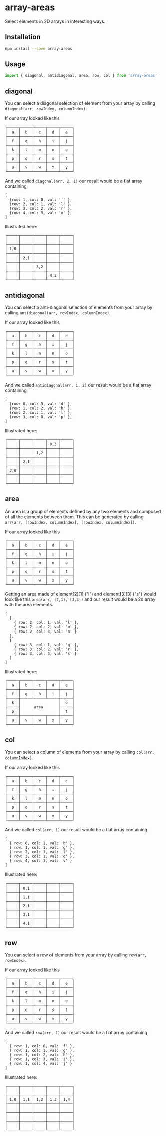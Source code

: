 # array-areas

Select elements in 2D arrays in interesting ways.

## Installation

```sh
npm install --save array-areas
```

## Usage

```js
import { diagonal, antidiagonal, area, row, col } from 'array-areas'
```

## diagonal

You can select a diagonal selection of element from your array by calling
`diagonal(arr, rowIndex, columnIndex)`.

If our array looked like this

```
┌─────┬─────┬─────┬─────┬─────┐
│  a  │  b  │  c  │  d  │  e  │
├─────┼─────┼─────┼─────┼─────┤
│  f  │  g  │  h  │  i  │  j  │
├─────┼─────┼─────┼─────┼─────┤
│  k  │  l  │  m  │  n  │  o  │
├─────┼─────┼─────┼─────┼─────┤
│  p  │  q  │  r  │  s  │  t  │
├─────┼─────┼─────┼─────┼─────┤
│  u  │  v  │  w  │  x  │  y  │
└─────┴─────┴─────┴─────┴─────┘
```

And we called `diagonal(arr, 2, 1)` our result would be a flat array containing

```
[
  {row: 1, col: 0, val: 'f' },
  {row: 2, col: 1, val: 'l' },
  {row: 3, col: 2, val: 'r' },
  {row: 4, col: 3, val: 'x' },
]
```

Illustrated here:

```
┌─────┬─────┬─────┬─────┬─────┐
│     │     │     │     │     │
├─────┼─────┼─────┼─────┼─────┤
│ 1,0 │     │     │     │     │
├─────┼─────┼─────┼─────┼─────┤
│     │ 2,1 │     │     │     │
├─────┼─────┼─────┼─────┼─────┤
│     │     │ 3,2 │     │     │
├─────┼─────┼─────┼─────┼─────┤
│     │     │     │ 4,3 │     │
└─────┴─────┴─────┴─────┴─────┘
```

## antidiagonal

You can select a anti-diagonal selection of elements from your array by calling
`antidiagonal(arr, rowIndex, columnIndex)`.

If our array looked like this

```
┌─────┬─────┬─────┬─────┬─────┐
│  a  │  b  │  c  │  d  │  e  │
├─────┼─────┼─────┼─────┼─────┤
│  f  │  g  │  h  │  i  │  j  │
├─────┼─────┼─────┼─────┼─────┤
│  k  │  l  │  m  │  n  │  o  │
├─────┼─────┼─────┼─────┼─────┤
│  p  │  q  │  r  │  s  │  t  │
├─────┼─────┼─────┼─────┼─────┤
│  u  │  v  │  w  │  x  │  y  │
└─────┴─────┴─────┴─────┴─────┘
```

And we called `antidiagonal(arr, 1, 2)` our result would be a flat array containing

```
[
  {row: 0, col: 3, val: 'd' },
  {row: 1, col: 2, val: 'h' },
  {row: 2, col: 1, val: 'l' },
  {row: 3, col: 0, val: 'p' },
]
```

Illustrated here:

```
┌─────┬─────┬─────┬─────┬─────┐
│     │     │     │ 0,3 │     │
├─────┼─────┼─────┼─────┼─────┤
│     │     │ 1,2 │     │     │
├─────┼─────┼─────┼─────┼─────┤
│     │ 2,1 │     │     │     │
├─────┼─────┼─────┼─────┼─────┤
│ 3,0 │     │     │     │     │
├─────┼─────┼─────┼─────┼─────┤
│     │     │     │     │     │
└─────┴─────┴─────┴─────┴─────┘
```

## area

An area is a group of elements defined by any two elements and composed of all the
elements between them. This can be generated by calling `arr(arr, [rowIndex, columnIndex], [rowIndex, columnIndex])`.

If our array looked like this

```
┌─────┬─────┬─────┬─────┬─────┐
│  a  │  b  │  c  │  d  │  e  │
├─────┼─────┼─────┼─────┼─────┤
│  f  │  g  │  h  │  i  │  j  │
├─────┼─────┼─────┼─────┼─────┤
│  k  │  l  │  m  │  n  │  o  │
├─────┼─────┼─────┼─────┼─────┤
│  p  │  q  │  r  │  s  │  t  │
├─────┼─────┼─────┼─────┼─────┤
│  u  │  v  │  w  │  x  │  y  │
└─────┴─────┴─────┴─────┴─────┘
```

Getting an area made of element[2][1] ("l") and element[3][3] ("s") would look like this `area(arr, [2,1], [3,3])` and our result would be a 2d array with the area elements.

```
[
  [
    { row: 2, col: 1, val: 'l' },
    { row: 2, col: 2, val: 'm' },
    { row: 2, col: 3, val: 'n' }
  ],
  [
    { row: 3, col: 1, val: 'q' },
    { row: 3, col: 2, val: 'r' },
    { row: 3, col: 3, val: 's' }
  ]
]
```

Illustrated here:

```
┌─────┬─────┬─────┬─────┬─────┐
│  a  │  b  │  c  │  d  │  e  │
├─────┼─────┼─────┼─────┼─────┤
│  f  │  g  │  h  │  i  │  j  │
├─────┼─────┴─────┴─────┼─────┤
│  k  │                 │  o  │
├─────┤      area       ├─────┤
│  p  │                 │  t  │
├─────┼─────┬─────┬─────┼─────┤
│  u  │  v  │  w  │  x  │  y  │
└─────┴─────┴─────┴─────┴─────┘

```

## col

You can select a column of elements from your array by calling
`col(arr, columnIndex)`.

If our array looked like this

```
┌─────┬─────┬─────┬─────┬─────┐
│  a  │  b  │  c  │  d  │  e  │
├─────┼─────┼─────┼─────┼─────┤
│  f  │  g  │  h  │  i  │  j  │
├─────┼─────┼─────┼─────┼─────┤
│  k  │  l  │  m  │  n  │  o  │
├─────┼─────┼─────┼─────┼─────┤
│  p  │  q  │  r  │  s  │  t  │
├─────┼─────┼─────┼─────┼─────┤
│  u  │  v  │  w  │  x  │  y  │
└─────┴─────┴─────┴─────┴─────┘
```

And we called `col(arr, 1)` our result would be a flat array containing

```
[
  { row: 0, col: 1, val: 'b' },
  { row: 1, col: 1, val: 'g' },
  { row: 2, col: 1, val: 'l' },
  { row: 3, col: 1, val: 'q' },
  { row: 4, col: 1, val: 'v' }
]
```

Illustrated here:

```
┌─────┬─────┬─────┬─────┬─────┐
│     │ 0,1 │     │     │     │
├─────┼─────┼─────┼─────┼─────┤
│     │ 1,1 │     │     │     │
├─────┼─────┼─────┼─────┼─────┤
│     │ 2,1 │     │     │     │
├─────┼─────┼─────┼─────┼─────┤
│     │ 3,1 │     │     │     │
├─────┼─────┼─────┼─────┼─────┤
│     │ 4,1 │     │     │     │
└─────┴─────┴─────┴─────┴─────┘
```

## row

You can select a row of elements from your array by calling
`row(arr, rowIndex)`.

If our array looked like this

```
┌─────┬─────┬─────┬─────┬─────┐
│  a  │  b  │  c  │  d  │  e  │
├─────┼─────┼─────┼─────┼─────┤
│  f  │  g  │  h  │  i  │  j  │
├─────┼─────┼─────┼─────┼─────┤
│  k  │  l  │  m  │  n  │  o  │
├─────┼─────┼─────┼─────┼─────┤
│  p  │  q  │  r  │  s  │  t  │
├─────┼─────┼─────┼─────┼─────┤
│  u  │  v  │  w  │  x  │  y  │
└─────┴─────┴─────┴─────┴─────┘
```

And we called `row(arr, 1)` our result would be a flat array containing

```
[
  { row: 1, col: 0, val: 'f' },
  { row: 1, col: 1, val: 'g' },
  { row: 1, col: 2, val: 'h' },
  { row: 1, col: 3, val: 'i' },
  { row: 1, col: 4, val: 'j' }
]
```

Illustrated here:

```
┌─────┬─────┬─────┬─────┬─────┐
│     │     │     │     │     │
├─────┼─────┼─────┼─────┼─────┤
│ 1,0 │ 1,1 │ 1,2 │ 1,3 │ 1,4 │
├─────┼─────┼─────┼─────┼─────┤
│     │     │     │     │     │
├─────┼─────┼─────┼─────┼─────┤
│     │     │     │     │     │
├─────┼─────┼─────┼─────┼─────┤
│     │     │     │     │     │
└─────┴─────┴─────┴─────┴─────┘
```
